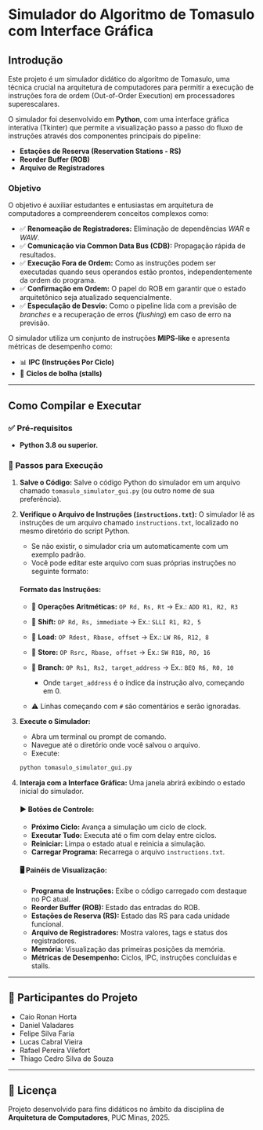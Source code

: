 # Simulador do Algoritmo de Tomasulo com Interface Gráfica

## Introdução

Este projeto é um simulador didático do algoritmo de Tomasulo, uma técnica crucial na arquitetura de computadores para permitir a execução de instruções fora de ordem (Out-of-Order Execution) em processadores superescalares.

O simulador foi desenvolvido em **Python**, com uma interface gráfica interativa (Tkinter) que permite a visualização passo a passo do fluxo de instruções através dos componentes principais do pipeline:

* **Estações de Reserva (Reservation Stations - RS)**
* **Reorder Buffer (ROB)**
* **Arquivo de Registradores**

### Objetivo

O objetivo é auxiliar estudantes e entusiastas em arquitetura de computadores a compreenderem conceitos complexos como:

* ✅ **Renomeação de Registradores:** Eliminação de dependências *WAR* e *WAW*.
* ✅ **Comunicação via Common Data Bus (CDB):** Propagação rápida de resultados.
* ✅ **Execução Fora de Ordem:** Como as instruções podem ser executadas quando seus operandos estão prontos, independentemente da ordem do programa.
* ✅ **Confirmação em Ordem:** O papel do ROB em garantir que o estado arquitetônico seja atualizado sequencialmente.
* ✅ **Especulação de Desvio:** Como o pipeline lida com a previsão de *branches* e a recuperação de erros (*flushing*) em caso de erro na previsão.

O simulador utiliza um conjunto de instruções **MIPS-like** e apresenta métricas de desempenho como:

* 📊 **IPC (Instruções Por Ciclo)**
* 🐢 **Ciclos de bolha (stalls)**

---

## Como Compilar e Executar

### ✅ Pré-requisitos

* **Python 3.8 ou superior.**

### 🔧 Passos para Execução

1. **Salve o Código:**
   Salve o código Python do simulador em um arquivo chamado `tomasulo_simulator_gui.py` (ou outro nome de sua preferência).

2. **Verifique o Arquivo de Instruções (`instructions.txt`):**
   O simulador lê as instruções de um arquivo chamado `instructions.txt`, localizado no mesmo diretório do script Python.

   * Se não existir, o simulador cria um automaticamente com um exemplo padrão.
   * Você pode editar este arquivo com suas próprias instruções no seguinte formato:

   #### Formato das Instruções:

   * 📌 **Operações Aritméticas:**
     `OP Rd, Rs, Rt` → Ex.: `ADD R1, R2, R3`
   * 📌 **Shift:**
     `OP Rd, Rs, immediate` → Ex.: `SLLI R1, R2, 5`
   * 📌 **Load:**
     `OP Rdest, Rbase, offset` → Ex.: `LW R6, R12, 8`
   * 📌 **Store:**
     `OP Rsrc, Rbase, offset` → Ex.: `SW R18, R0, 16`
   * 📌 **Branch:**
     `OP Rs1, Rs2, target_address` → Ex.: `BEQ R6, R0, 10`

     * Onde `target_address` é o índice da instrução alvo, começando em 0.
   * ⚠️ Linhas começando com `#` são comentários e serão ignoradas.

3. **Execute o Simulador:**

   * Abra um terminal ou prompt de comando.
   * Navegue até o diretório onde você salvou o arquivo.
   * Execute:


   ```bash
   python tomasulo_simulator_gui.py
   ```

4. **Interaja com a Interface Gráfica:**
   Uma janela abrirá exibindo o estado inicial do simulador.

   #### ▶️ **Botões de Controle:**

   * **Próximo Ciclo:** Avança a simulação um ciclo de clock.
   * **Executar Tudo:** Executa até o fim com delay entre ciclos.
   * **Reiniciar:** Limpa o estado atual e reinicia a simulação.
   * **Carregar Programa:** Recarrega o arquivo `instructions.txt`.

   #### 🖥️ **Painéis de Visualização:**

   * **Programa de Instruções:** Exibe o código carregado com destaque no PC atual.
   * **Reorder Buffer (ROB):** Estado das entradas do ROB.
   * **Estações de Reserva (RS):** Estado das RS para cada unidade funcional.
   * **Arquivo de Registradores:** Mostra valores, tags e status dos registradores.
   * **Memória:** Visualização das primeiras posições da memória.
   * **Métricas de Desempenho:** Ciclos, IPC, instruções concluídas e stalls.

---

## 👥 Participantes do Projeto

- Caio Ronan Horta  
- Daniel Valadares
- Felipe Silva Faria 
- Lucas Cabral Vieira  
- Rafael Pereira Vilefort
- Thiago Cedro Silva de Souza 

---

## 📜 Licença

Projeto desenvolvido para fins didáticos no âmbito da disciplina de **Arquitetura de Computadores**, PUC Minas, 2025.
